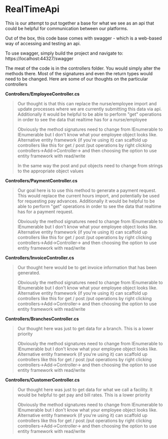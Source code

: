 # RealTimeApi
This is our attempt to put together a base for what we see as an api that could be helpful for communication between our platforms.

Out of the box, this code base comes with swagger - which is a web-based way of accessing and testing an api.

To use swagger, simply build the project and navigate to: https://localhost:44327/swagger

The meat of the code is in the controllers folder.  You would simply alter the methods there.  Most of the signatures and even the return types would need to be changed.  Here are some of our thoughts on the particular controllers

**Controllers/EmployeeController.cs**
>Our thought is that this can replace the nurse/employee import and update processes where we are currently submitting this data via api.  
> Additionally it would be helpful to be able to perform "get" operations in order to see the data that realtime has for a nurse/employee
>
> Obviously the method signatures need to change from IEnumerable<string> to IEnumerable<Employee>  but I don't know what your employee object looks like.
> Alternative entity framework (if you're using it) can scaffold up controllers like this for get / post /put operations by 
> right clicking controllers->Add->Controller-> and then choosing the option to use entity framework with read/write
> 
> In the same way the post and put objects need to change from strings to the appropriate object values

**Controllers/PaymentController.cs**
> Our goal here is to use this method to generate a payment request.  This would replace the current hours import, and potentially be used for requesting pay advances.
> Additionally it would be helpful to be able to perform "get" operations in order to see the data that realtime has for a payment request.
> 
> Obviously the method signatures need to change from IEnumerable<string> to IEnumerable<SomethingElse>  but I don't know what your employee object looks like.
> Alternative entity framework (if you're using it) can scaffold up controllers like this for get / post /put operations by 
> right clicking controllers->Add->Controller-> and then choosing the option to use entity framework with read/write


**Controllers/InvoiceController.cs**
> Our thought here would be to get invoice information that has been generated.
> 
> Obviously the method signatures need to change from IEnumerable<string> to IEnumerable<Invoice>  but I don't know what your employee object looks like.
> Alternative entity framework (if you're using it) can scaffold up controllers like this for get / post /put operations by 
> right clicking controllers->Add->Controller-> and then choosing the option to use entity framework with read/write
> 

	
**Controllers/BranchesController.cs**
> Our thought here was just to get data for a branch.  This is a lower priority
> 
> Obviously the method signatures need to change from IEnumerable<string> to IEnumerable<Branch>  but I don't know what your employee object looks like.
> Alternative entity framework (if you're using it) can scaffold up controllers like this for get / post /put operations by 
> right clicking controllers->Add->Controller-> and then choosing the option to use entity framework with read/write
    

**Controllers/CustomerController.cs**
> Our thought here was just to get data for what we call a facility.  It would be helpful to get pay and bill rates.  This is a lower priority
> 
> Obviously the method signatures need to change from IEnumerable<string> to IEnumerable<SomethingElse>  but I don't know what your employee object looks like.
> Alternative entity framework (if you're using it) can scaffold up controllers like this for get / post /put operations by 
> right clicking controllers->Add->Controller-> and then choosing the option to use entity framework with read/write
> 

